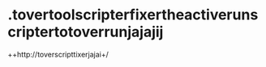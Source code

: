 .tovertoolscripterfixertheactiverunscriptertotoverrunjajajij
============================================================

++http://toverscripttixerjajai+/
